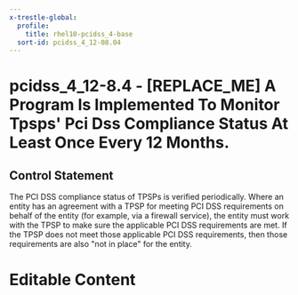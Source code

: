```yaml
---
x-trestle-global:
  profile:
    title: rhel10-pcidss_4-base
  sort-id: pcidss_4_12-08.04
---
```


# pcidss_4_12-8.4 - \[REPLACE_ME\] A Program Is Implemented To Monitor Tpsps' Pci Dss Compliance Status At Least Once Every 12 Months.

## Control Statement

The PCI DSS compliance status of TPSPs is verified periodically. Where an entity has an
agreement with a TPSP for meeting PCI DSS requirements on behalf of the entity (for
example, via a firewall service), the entity must work with the TPSP to make sure the
applicable PCI DSS requirements are met. If the TPSP does not meet those applicable
PCI DSS requirements, then those requirements are also "not in place" for the entity.

# Editable Content

<!-- Make additions and edits below -->
<!-- The above represents the contents of the control as received by the profile, prior to additions. -->
<!-- If the profile makes additions to the control, they will appear below. -->
<!-- The above markdown may not be edited but you may edit the content below, and/or introduce new additions to be made by the profile. -->
<!-- If there is a yaml header at the top, parameter values may be edited. Use --set-parameters to incorporate the changes during assembly. -->
<!-- The content here will then replace what is in the profile for this control, after running profile-assemble. -->
<!-- The current profile has no added parts for this control, but you may add new ones here. -->
<!-- Each addition must have a heading either of the form ## Control my_addition_name -->
<!-- or ## Part a. (where the a. refers to one of the control statement labels.) -->
<!-- "## Control" parts are new parts added after the statement part. -->
<!-- "## Part" parts are new parts added into the top-level statement part with that label. -->
<!-- Subparts may be added with nested hash levels of the form ### My Subpart Name -->
<!-- underneath the parent ## Control or ## Part being added -->
<!-- See https://oscal-compass.github.io/compliance-trestle/tutorials/ssp_profile_catalog_authoring/ssp_profile_catalog_authoring for guidance. -->
